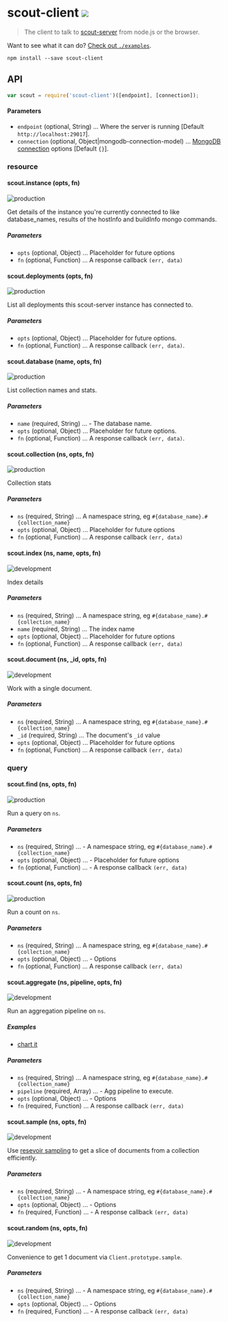 # scout-client [![][travis_img]][travis_url]

> The client to talk to [scout-server][server] from node.js or the browser.

Want to see what it can do? [Check out `./examples`][examples].

```
npm install --save scout-client
```

## API

```javascript
var scout = require('scout-client')([endpoint], [connection]);
```

#### Parameters

- `endpoint` (optional, String) ... Where the server is running [Default `http://localhost:29017`].
- `connection` (optional, Object|mongodb-connection-model) ... [MongoDB connection][connection-model] options [Default `{}`].

### resource

#### scout.instance (opts, fn)

![production](http://b.repl.ca/v1/stability-production-green.png)

Get details of the instance you're currently connected to
like database_names, results of the hostInfo and buildInfo mongo commands.


##### Parameters

- `opts` (optional, Object) ... Placeholder for future options
- `fn` (optional, Function) ... A response callback `(err, data)`


#### scout.deployments (opts, fn)

![production](http://b.repl.ca/v1/stability-production-green.png)

List all deployments this scout-server instance has connected to.


##### Parameters

- `opts` (optional, Object) ... Placeholder for future options.
- `fn` (optional, Function) ... A response callback `(err, data)`.


#### scout.database (name, opts, fn)

![production](http://b.repl.ca/v1/stability-production-green.png)

List collection names and stats.


##### Parameters

- `name` (required, String) ... - The database name.
- `opts` (optional, Object) ... Placeholder for future options.
- `fn` (optional, Function) ... A response callback `(err, data)`.


#### scout.collection (ns, opts, fn)

![production](http://b.repl.ca/v1/stability-production-green.png)

Collection stats


##### Parameters

- `ns` (required, String) ... A namespace string, eg `#{database_name}.#{collection_name}`
- `opts` (optional, Object) ... Placeholder for future options
- `fn` (optional, Function) ... A response callback `(err, data)`


#### scout.index (ns, name, opts, fn)

![development](http://b.repl.ca/v1/stability-development-yellow.png)

Index details


##### Parameters

- `ns` (required, String) ... A namespace string, eg `#{database_name}.#{collection_name}`
- `name` (required, String) ... The index name
- `opts` (optional, Object) ... Placeholder for future options
- `fn` (optional, Function) ... A response callback `(err, data)`


#### scout.document (ns, _id, opts, fn)

![development](http://b.repl.ca/v1/stability-development-yellow.png)

Work with a single document.


##### Parameters

- `ns` (required, String) ... A namespace string, eg `#{database_name}.#{collection_name}`
- `_id` (required, String) ... The document's `_id` value
- `opts` (optional, Object) ... Placeholder for future options
- `fn` (optional, Function) ... A response callback `(err, data)`


### query

#### scout.find (ns, opts, fn)

![production](http://b.repl.ca/v1/stability-production-green.png)

Run a query on `ns`.


##### Parameters

- `ns` (required, String) ... - A namespace string, eg `#{database_name}.#{collection_name}`
- `opts` (optional, Object) ... - Placeholder for future options
- `fn` (optional, Function) ... - A response callback `(err, data)`


#### scout.count (ns, opts, fn)

![production](http://b.repl.ca/v1/stability-production-green.png)

Run a count on `ns`.


##### Parameters

- `ns` (required, String) ... A namespace string, eg `#{database_name}.#{collection_name}`
- `opts` (optional, Object) ... - Options
- `fn` (optional, Function) ... A response callback `(err, data)`


#### scout.aggregate (ns, pipeline, opts, fn)

![development](http://b.repl.ca/v1/stability-development-yellow.png)

Run an aggregation pipeline on `ns`.

##### Examples

- [chart it](d)

##### Parameters

- `ns` (required, String) ... A namespace string, eg `#{database_name}.#{collection_name}`
- `pipeline` (required, Array) ... - Agg pipeline to execute.
- `opts` (optional, Object) ... - Options
- `fn` (required, Function) ... A response callback `(err, data)`


#### scout.sample (ns, opts, fn)

![development](http://b.repl.ca/v1/stability-development-yellow.png)

Use [resevoir sampling](http://en.wikipedia.org/wiki/Reservoir_sampling) to
get a slice of documents from a collection efficiently.


##### Parameters

- `ns` (required, String) ... - A namespace string, eg `#{database_name}.#{collection_name}`
- `opts` (optional, Object) ... - Options
- `fn` (required, Function) ... - A response callback `(err, data)`


#### scout.random (ns, opts, fn)

![development](http://b.repl.ca/v1/stability-development-yellow.png)

Convenience to get 1 document via `Client.prototype.sample`.


##### Parameters

- `ns` (required, String) ... - A namespace string, eg `#{database_name}.#{collection_name}`
- `opts` (optional, Object) ... - Options
- `fn` (required, Function) ... - A response callback `(err, data)`




[examples]: https://github.com/10gen/scout-client/tree/master/examples
[server]: https://github.com/10gen/scout-server
[connection-model]: https://github.com/mongodb-js/mongodb-connection-model
[travis_img]: https://magnum.travis-ci.com/10gen/scout-client.svg?token=q2zsnxCbboarF6KYRYxM
[travis_url]: https://magnum.travis-ci.com/10gen/scout-client
